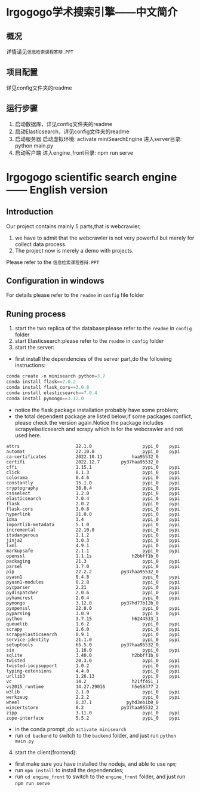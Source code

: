 # Irgogogo学术搜索引擎——中文简介

## 概况
详情请见`信息检索课程答辩.PPT`

## 项目配置
详见config文件夹的readme

## 运行步骤 
1. 启动数据库，详见config文件夹的readme
2. 启动Elasticsearch，详见config文件夹的readme
3. 启动服务器
启动虚拟环境: activate miniSearchEngine
进入server目录: python main.py
4. 启动客户端
进入engine_front目录: npm run serve

# Irgogogo scientific search engine —— English version

## Introduction
Our project contains mainly 5 parts,that is webcrawler,
1. we have to admit that the webcrawler is not very powerful but merely for collect data process.
2. The project now is merely a demo with projects.
 
Please refer to the `信息检索课程答辩.PPT`

## Configuration in windows
For details please refer to the `readme` in `config` file folder

## Runing process
1. start the two replica of the database:please refer to the `readme` in `config` folder
2. start Elasticsearch:please refer to the `readme` in `config` folder
3. start the server:

- first install the dependencies of the server part,do the following instructions:
```python
conda create -n minisearch python=3.7
conda install flask==2.0.2
conda install flask_cors==3.0.8
conda install elasticsearch==7.0.4
conda install pymongo==3.12.0
```
* notice the flask package installation probably have some problem; 
* the total dependent package are listed below,if some packages conflict, please check the version again.Notice the package includes scrapyelasticsearch and scrapy which is for the webcrawler and not used here.

```shell
attrs                     22.1.0                   pypi_0    pypi
automat                   22.10.0                  pypi_0    pypi
ca-certificates           2022.10.11           haa95532_0
certifi                   2022.12.7        py37haa95532_0
cffi                      1.15.1                   pypi_0    pypi
click                     8.1.3                    pypi_0    pypi
colorama                  0.4.6                    pypi_0    pypi
constantly                15.1.0                   pypi_0    pypi
cryptography              38.0.4                   pypi_0    pypi
cssselect                 1.2.0                    pypi_0    pypi
elasticsearch             7.0.4                    pypi_0    pypi
flask                     2.0.2                    pypi_0    pypi
flask-cors                3.0.8                    pypi_0    pypi
hyperlink                 21.0.0                   pypi_0    pypi
idna                      3.4                      pypi_0    pypi
importlib-metadata        5.1.0                    pypi_0    pypi
incremental               22.10.0                  pypi_0    pypi
itsdangerous              2.1.2                    pypi_0    pypi
jinja2                    3.0.3                    pypi_0    pypi
lxml                      4.9.1                    pypi_0    pypi
markupsafe                2.1.1                    pypi_0    pypi
openssl                   1.1.1s               h2bbff1b_0
packaging                 21.3                     pypi_0    pypi
parsel                    1.7.0                    pypi_0    pypi
pip                       22.2.2           py37haa95532_0
pyasn1                    0.4.8                    pypi_0    pypi
pyasn1-modules            0.2.8                    pypi_0    pypi
pycparser                 2.21                     pypi_0    pypi
pydispatcher              2.0.6                    pypi_0    pypi
pyhamcrest                2.0.4                    pypi_0    pypi
pymongo                   3.12.0           py37hd77b12b_0
pyopenssl                 22.0.0                   pypi_0    pypi
pyparsing                 3.0.9                    pypi_0    pypi
python                    3.7.15               h6244533_1
queuelib                  1.6.2                    pypi_0    pypi
scrapy                    1.6.0                    pypi_0    pypi
scrapyelasticsearch       0.9.1                    pypi_0    pypi
service-identity          21.1.0                   pypi_0    pypi
setuptools                65.5.0           py37haa95532_0
six                       1.16.0                   pypi_0    pypi
sqlite                    3.40.0               h2bbff1b_0
twisted                   20.3.0                   pypi_0    pypi
twisted-iocpsupport       1.0.2                    pypi_0    pypi
typing-extensions         4.4.0                    pypi_0    pypi
urllib3                   1.26.13                  pypi_0    pypi
vc                        14.2                 h21ff451_1
vs2015_runtime            14.27.29016          h5e58377_2
w3lib                     2.1.0                    pypi_0    pypi
werkzeug                  2.2.2                    pypi_0    pypi
wheel                     0.37.1             pyhd3eb1b0_0
wincertstore              0.2              py37haa95532_2
zipp                      3.11.0                   pypi_0    pypi
zope-interface            5.5.2                    pypi_0    pypi
```
- in the conda prompt ,do `activate minisearch`
- run `cd backend` to switch to  the `backend` folder, and just run `python main.py`

4. start the client(frontend):
- first make sure you have installed the nodejs, and able to use `npm`;
- run `npm install` to install the dependencies;  
- run `cd engine_front` to switch to  the `engine_front` folder, and just run `npm run serve`

